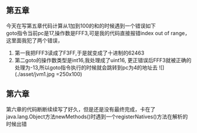 ## 第五章
今天在写第五章代码计算从1加到100的和的时候遇到一个错误如下  
goto指令当前pc是17,操作数是FFF3,可是我的代码直接报错index out of range，这里面我犯了两个错误，
1. 第一我把FFF3读成了F3FF,于是就变成了十进制的62463
2. 第二goto的操作数类型是int16,我处理成了uint16,
更正错误后FFF3就被正确的处理为-13,所以goto指令执行的时候就会跳转到pc为4的地址去
![](./asset/jvm1.jpg =250x100)

## 第六章
第六章的代码断断续续写了好久，但是还是没有最终完成，卡在了java.lang.Object方法newMethods()时遇到一个registerNatives()方法在解析的时候出错